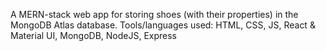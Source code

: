 A MERN-stack web app for storing shoes (with their properties) in the MongoDB Atlas database.
Tools/languages used: HTML, CSS, JS, React & Material UI, MongoDB, NodeJS, Express 
